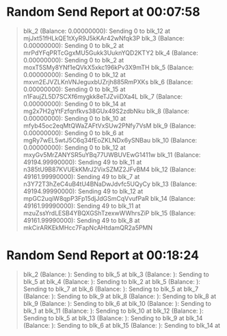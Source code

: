 
# Random Send Report at 00:07:58
> blk_2 (Balance: 0.00000000): Sending 0 to blk_12 at mjJxt51fHLkQE1tXyR9J5kKAr42wNfqk3P
> blk_3 (Balance: 0.00000000): Sending 0 to blk_2 at mrPdYFqPRTcGgxMU5Gukk3UuknYQD2KTY2
> blk_4 (Balance: 0.00000000): Sending 0 to blk_2 at moxT5SMy8YNf1eQVkX5xkc196kPv3X9mTH
> blk_5 (Balance: 0.00000000): Sending 0 to blk_12 at mxvn2EJVZLKnVNJeguxbUZrjh885RmPXKs
> blk_6 (Balance: 0.00000000): Sending 0 to blk_15 at n1FaujZL5D7SCXf6mygkk8eTJZviiDXa4L
> blk_7 (Balance: 0.00000000): Sending 0 to blk_14 at mg2x7H2gYtFzfqnfkvs38GUx49S2zdbNku
> blk_8 (Balance: 0.00000000): Sending 0 to blk_10 at mfyb45oc2eqMtQWaZAFtVxSUw2PNfy7VsM
> blk_9 (Balance: 0.00000000): Sending 0 to blk_6 at mgRy7wEL5wtJ5C6q34fEoZKLNDx6ySNBau
> blk_10 (Balance: 0.00000000): Sending 0 to blk_12 at mxyGv5MrZANYSR5uYBq77UWBUVEwG1411w
> blk_11 (Balance: 49194.99990000): Sending 49 to blk_11 at n385tU9B87KVUEkKMrJ2VixSZMZ2JFvBM4
> blk_12 (Balance: 49161.99990000): Sending 49 to blk_7 at n3Y72T3hZeC4uB4tU4BNaDwJdvfc5UQyCy
> blk_13 (Balance: 49194.99990000): Sending 49 to blk_12 at mpGC2uqiW8qpP3Fp15djJdGSmCqVvufPaR
> blk_14 (Balance: 49161.99990000): Sending 49 to blk_11 at mzuZssYrdLESB4YBQXGShTzexwWWhrsZiP
> blk_15 (Balance: 49161.99990000): Sending 49 to blk_8 at mkCirARKEkMHcc7FapNcAHtdamQR2a5PMN

# Random Send Report at 00:18:24
> blk_2 (Balance: ): Sending  to blk_5 at 
> blk_3 (Balance: ): Sending  to blk_5 at 
> blk_4 (Balance: ): Sending  to blk_2 at 
> blk_5 (Balance: ): Sending  to blk_7 at 
> blk_6 (Balance: ): Sending  to blk_5 at 
> blk_7 (Balance: ): Sending  to blk_9 at 
> blk_8 (Balance: ): Sending  to blk_8 at 
> blk_9 (Balance: ): Sending  to blk_6 at 
> blk_10 (Balance: ): Sending  to blk_1 at 
> blk_11 (Balance: ): Sending  to blk_10 at 
> blk_12 (Balance: ): Sending  to blk_5 at 
> blk_13 (Balance: ): Sending  to blk_9 at 
> blk_14 (Balance: ): Sending  to blk_6 at 
> blk_15 (Balance: ): Sending  to blk_14 at 
